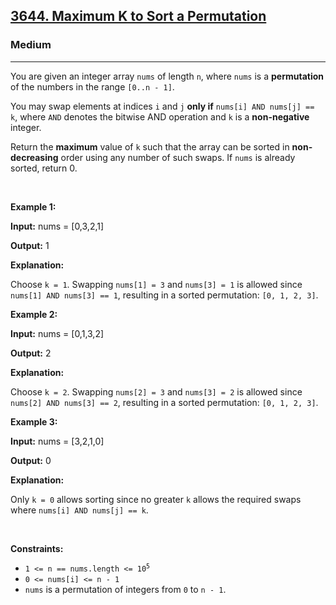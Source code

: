 <h2><a href="https://leetcode.com/problems/maximum-k-to-sort-a-permutation">3644. Maximum K to Sort a Permutation</a></h2><h3>Medium</h3><hr><p>You are given an integer array <code>nums</code> of length <code>n</code>, where <code>nums</code> is a <strong><span data-keyword="permutation-array">permutation</span></strong> of the numbers in the range <code>[0..n - 1]</code>.</p>

<p>You may swap elements at indices <code>i</code> and <code>j</code> <strong>only if</strong> <code>nums[i] AND nums[j] == k</code>, where <code>AND</code> denotes the bitwise AND operation and <code>k</code> is a <strong>non-negative</strong> integer.</p>

<p>Return the <strong>maximum</strong> value of <code>k</code> such that the array can be sorted in <strong>non-decreasing</strong> order using any number of such swaps. If <code>nums</code> is already sorted, return 0.</p>

<p>&nbsp;</p>
<p><strong class="example">Example 1:</strong></p>

<div class="example-block">
<p><strong>Input:</strong> <span class="example-io">nums = [0,3,2,1]</span></p>

<p><strong>Output:</strong> <span class="example-io">1</span></p>

<p><strong>Explanation:</strong></p>

<p>Choose <code>k = 1</code>. Swapping <code>nums[1] = 3</code> and <code>nums[3] = 1</code> is allowed since <code>nums[1] AND nums[3] == 1</code>, resulting in a sorted permutation: <code>[0, 1, 2, 3]</code>.</p>
</div>

<p><strong class="example">Example 2:</strong></p>

<div class="example-block">
<p><strong>Input:</strong> <span class="example-io">nums = [0,1,3,2]</span></p>

<p><strong>Output:</strong> <span class="example-io">2</span></p>

<p><strong>Explanation:</strong></p>

<p>Choose <code>k = 2</code>. Swapping <code>nums[2] = 3</code> and <code>nums[3] = 2</code> is allowed since <code>nums[2] AND nums[3] == 2</code>, resulting in a sorted permutation: <code>[0, 1, 2, 3]</code>.</p>
</div>

<p><strong class="example">Example 3:</strong></p>

<div class="example-block">
<p><strong>Input:</strong> <span class="example-io">nums = [3,2,1,0]</span></p>

<p><strong>Output:</strong> <span class="example-io">0</span></p>

<p><strong>Explanation:</strong></p>

<p>Only <code>k = 0</code> allows sorting since no greater <code>k</code> allows the required swaps where <code>nums[i] AND nums[j] == k</code>.</p>
</div>

<p>&nbsp;</p>
<p><strong>Constraints:</strong></p>

<ul>
	<li><code>1 &lt;= n == nums.length &lt;= 10<sup>5</sup></code></li>
	<li><code>0 &lt;= nums[i] &lt;= n - 1</code></li>
	<li><code>nums</code> is a permutation of integers from <code>0</code> to <code>n - 1</code>.</li>
</ul>
